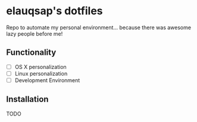 # elauqsap's dotfiles

Repo to automate my personal environment... because there was awesome lazy people before me!

## Functionality
- [  ] OS X personalization
- [  ] Linux personalization
- [  ] Development Environment

## Installation
TODO
